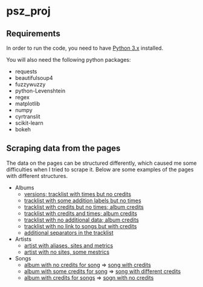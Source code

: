 # psz_proj

## Requirements

In order to run the code, you need to have [Python 3.x][python3] installed.

You will also need the following python packages:
 - requests
 - beautifulsoup4
 - fuzzywuzzy
 - python-Levenshtein 
 - regex
 - matplotlib
 - numpy
 - cyrtranslit
 - scikit-learn
 - bokeh


## Scraping data from the pages

The data on the pages can be structured differently, which caused me some difficulties when I tried to scrape it.
Below are some examples of the pages with different structures.

 - Albums
   - [versions; tracklist with times but no credits](https://www.discogs.com/Bob-Dylan-Self-Portrait/master/28188)
   - [tracklist with some addition labels but no times](https://www.discogs.com//Mile-Delija-%D0%9E%D1%98-%D0%A1%D1%80%D0%B1%D0%B8%D1%98%D0%BE-%D0%9C%D0%B0%D1%98%D0%BA%D0%BE-%D0%9D%D0%B5-%D0%9F%D0%BB%D0%B0%D1%88%D0%B8-%D0%A1%D0%B5-%D0%A0%D0%B0%D1%82%D0%B0/release/7347664)
   - [tracklist with credits but no times; album credits](https://www.discogs.com/Various-4-Uspjeha-Sa-Festivala-Sanremo-1960/release/3722600)
   - [tracklist with credits and times; album credits](https://www.discogs.com//Various-Radio-Utopia-4-Belgrade-Coffee-Shop/release/142792)
   - [tracklist with no additional data; album credits](https://www.discogs.com//Radioaktivni-Radioaktivni/release/4009346)
   - [tracklist with no link to songs but with credits](https://www.discogs.com//To%C5%A1e-Proeski-Pratim-Te/release/5006269)
   - [additional separators in the tracklist](https://www.discogs.com/Dragi-Domi%C4%87-Boem-Grada/release/13675687)
 - Artists
   - [artist with aliases, sites and metrics](https://www.discogs.com/artist/59792-Bob-Dylan)
   - [artist with no sites, some mestrics](https://www.discogs.com/artist/2984842-Dragi-Domi%C4%87)
 - Songs
   - [album with no credits for song](https://www.discogs.com//Radioaktivni-Radioaktivni/release/4009346) => [song with credits](https://www.discogs.com/composition/2bf9dd96-7837-415f-9318-495cee3d9fe4-Ne-Pri%C4%8Daj)
   - [album with some credits for song](https://www.discogs.com//Various-Radio-Utopia-4-Belgrade-Coffee-Shop/release/142792) => [song with different credits](https://www.discogs.com/composition/0604c137-ac24-4f15-9d4b-61b551912a93-Svitac)
   - [album with credits for songs](https://www.discogs.com/To%C5%A1e-Proeski-Secret-Place/release/12749465) => [sogn with no credits](https://www.discogs.com/composition/c61866a0-b099-4d84-9a78-399a68ef4844-Light-The-Flame)

[python3]: https://www.python.org/downloads/